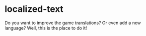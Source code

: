 # localized-text
Do you want to improve the game translations? Or even add a new language? Well, this is the place to do it!
